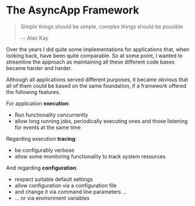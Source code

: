 # The AsyncApp Framework

> Simple things should be simple, complex things should be possible
>
> -- Alan Kay

Over the years I did quite some implementations for applications that, when looking back, have been quite comparable. So at some point, I wanted to streamline the approach as maintaining all these different code bases became harder and harder.

Although all applications served different purposes, it became obvious that all of them could be based on the same foundation, if a framework offered the following features.

For application **execution**:

- Run functionality concurrently
- allow long running jobs, periodically executing ones and those listening for events at the same time

Regarding execution **tracing**:

- be configurably verbose
- allow some monitoring functionality to track system resources

And regarding **configuration**:

- respect suitable default settings
- allow configuration via a configuration file
- and change it via command line parameters ...
- ... or via environment variables

